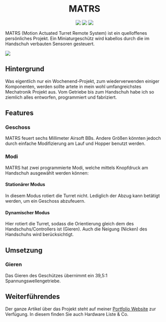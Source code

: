 <h1 align="center">MATRS</h1>

<p align="center">
<img src="https://camo.githubusercontent.com/97d4586afa582b2dcec2fa8ed7c84d02977a21c2dd1578ade6d48ed82296eb10/68747470733a2f2f6261646765732e66726170736f66742e636f6d2f6f732f76312f6f70656e2d736f757263652e7376673f763d313033"/>
<img src="https://img.shields.io/pypi/pyversions/notion_client" />
<img src="https://img.shields.io/badge/license-GNU%20GPLv3-green" />
</p>

MATRS (Motion Actuated Turret Remote System) ist ein quelloffenes persönliches Projekt. Ein Miniaturgeschütz wird kabellos durch die im Handschuh verbauten Sensoren gesteuert.

<img src="assets/greeter_screenshot.png" />

## Hintergrund

Was eigentlich nur ein Wochenend-Projekt, zum wiederverwenden einiger Komponenten, werden sollte artete in mein wohl umfangreichstes Mechatronik Projekt aus. Vom Getriebe bis zum Handschuh habe ich so ziemlich alles entworfen, programmiert und fabriziert.

## Features

### Geschoss

MATRS feuert sechs Millimeter Airsoft BBs. Andere Größen könnten jedoch durch einfache Modifizierung am Lauf und Hopper benutzt werden.

### Modi

MATRS hat zwei programmierte Modi, welche mittels Knopfdruck am Handschuh ausgewählt werden können:

#### Stationärer Modus

In diesem Modus rotiert die Turret nicht. Lediglich der Abzug kann betätigt werden, um ein Geschoss abzufeuern.

#### Dynamischer Modus

Hier rotiert die Turret, sodass die Orientierung gleich dem des Handschuhs/Controllers ist (Gieren). Auch die Neigung (Nicken) des Handschuhs wird berücksichtigt.

## Umsetzung

### Gieren

Das Gieren des Geschützes übernimmt ein 39,5:1 Spannungswellengetriebe.

## Weiterführendes

Der ganze Artikel über das Projekt steht auf meiner <a href="https://philipsi.de">Portfolio Website</a> zur Verfügung. In diesem finden Sie auch Hardware Liste & Co.
